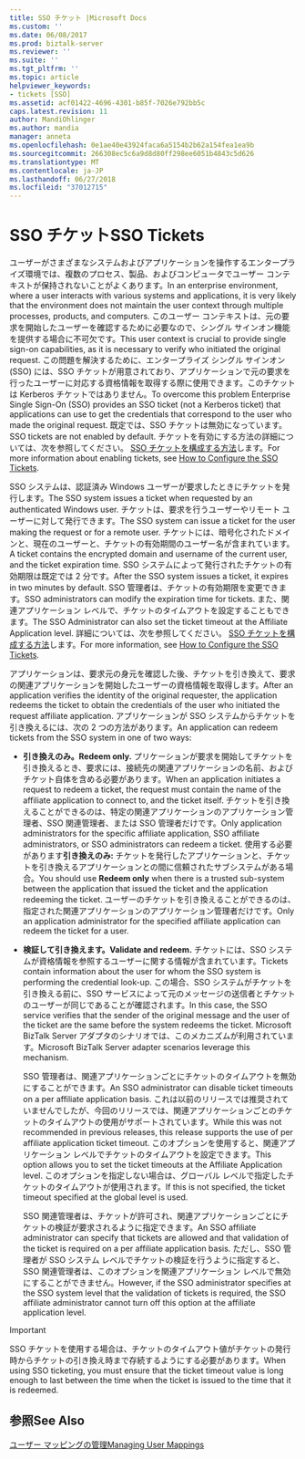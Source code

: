 ```yaml
---
title: SSO チケット |Microsoft Docs
ms.custom: ''
ms.date: 06/08/2017
ms.prod: biztalk-server
ms.reviewer: ''
ms.suite: ''
ms.tgt_pltfrm: ''
ms.topic: article
helpviewer_keywords:
- tickets [SSO]
ms.assetid: acf01422-4696-4301-b85f-7026e792bb5c
caps.latest.revision: 11
author: MandiOhlinger
ms.author: mandia
manager: anneta
ms.openlocfilehash: 0e1ae40e43924faca6a5154b2b62a154fea1ea9b
ms.sourcegitcommit: 266308ec5c6a9d8d80ff298ee6051b4843c5d626
ms.translationtype: MT
ms.contentlocale: ja-JP
ms.lasthandoff: 06/27/2018
ms.locfileid: "37012715"
---
```

# <a name="sso-tickets"></a><span data-ttu-id="2be25-102">SSO チケット</span><span class="sxs-lookup"><span data-stu-id="2be25-102">SSO Tickets</span></span>
<span data-ttu-id="2be25-103">ユーザーがさまざまなシステムおよびアプリケーションを操作するエンタープライズ環境では、複数のプロセス、製品、およびコンピュータでユーザー コンテキストが保持されないことがよくあります。</span><span class="sxs-lookup"><span data-stu-id="2be25-103">In an enterprise environment, where a user interacts with various systems and applications, it is very likely that the environment does not maintain the user context through multiple processes, products, and computers.</span></span> <span data-ttu-id="2be25-104">このユーザー コンテキストは、元の要求を開始したユーザーを確認するために必要なので、シングル サインオン機能を提供する場合に不可欠です。</span><span class="sxs-lookup"><span data-stu-id="2be25-104">This user context is crucial to provide single sign-on capabilities, as it is necessary to verify who initiated the original request.</span></span> <span data-ttu-id="2be25-105">この問題を解決するために、エンタープライズ シングル サインオン (SSO) には、SSO チケットが用意されており、アプリケーションで元の要求を行ったユーザーに対応する資格情報を取得する際に使用できます。このチケットは Kerberos チケットではありません。</span><span class="sxs-lookup"><span data-stu-id="2be25-105">To overcome this problem Enterprise Single Sign-On (SSO) provides an SSO ticket (not a Kerberos ticket) that applications can use to get the credentials that correspond to the user who made the original request.</span></span> <span data-ttu-id="2be25-106">既定では、SSO チケットは無効になっています。</span><span class="sxs-lookup"><span data-stu-id="2be25-106">SSO tickets are not enabled by default.</span></span> <span data-ttu-id="2be25-107">チケットを有効にする方法の詳細については、次を参照してください。 [SSO チケットを構成する方法](../core/how-to-configure-the-sso-tickets.md)します。</span><span class="sxs-lookup"><span data-stu-id="2be25-107">For more information about enabling tickets, see [How to Configure the SSO Tickets](../core/how-to-configure-the-sso-tickets.md).</span></span>  
  
 <span data-ttu-id="2be25-108">SSO システムは、認証済み Windows ユーザーが要求したときにチケットを発行します。</span><span class="sxs-lookup"><span data-stu-id="2be25-108">The SSO system issues a ticket when requested by an authenticated Windows user.</span></span> <span data-ttu-id="2be25-109">チケットは、要求を行うユーザーやリモート ユーザーに対して発行できます。</span><span class="sxs-lookup"><span data-stu-id="2be25-109">The SSO system can issue a ticket for the user making the request or for a remote user.</span></span> <span data-ttu-id="2be25-110">チケットには、暗号化されたドメインと、現在のユーザーと、チケットの有効期間のユーザー名が含まれています。</span><span class="sxs-lookup"><span data-stu-id="2be25-110">A ticket contains the encrypted domain and username of the current user, and the ticket expiration time.</span></span> <span data-ttu-id="2be25-111">SSO システムによって発行されたチケットの有効期限は既定では 2 分です。</span><span class="sxs-lookup"><span data-stu-id="2be25-111">After the SSO system issues a ticket, it expires in two minutes by default.</span></span> <span data-ttu-id="2be25-112">SSO 管理者は、チケットの有効期限を変更できます。</span><span class="sxs-lookup"><span data-stu-id="2be25-112">SSO administrators can modify the expiration time for tickets.</span></span> <span data-ttu-id="2be25-113">また、関連アプリケーション レベルで、チケットのタイムアウトを設定することもできます。</span><span class="sxs-lookup"><span data-stu-id="2be25-113">The SSO Administrator can also set the ticket timeout at the Affiliate Application level.</span></span> <span data-ttu-id="2be25-114">詳細については、次を参照してください。 [SSO チケットを構成する方法](../core/how-to-configure-the-sso-tickets.md)します。</span><span class="sxs-lookup"><span data-stu-id="2be25-114">For more information, see [How to Configure the SSO Tickets](../core/how-to-configure-the-sso-tickets.md).</span></span>  
  
 <span data-ttu-id="2be25-115">アプリケーションは、要求元の身元を確認した後、チケットを引き換えて、要求の関連アプリケーションを開始したユーザーの資格情報を取得します。</span><span class="sxs-lookup"><span data-stu-id="2be25-115">After an application verifies the identity of the original requester, the application redeems the ticket to obtain the credentials of the user who initiated the request affiliate application.</span></span> <span data-ttu-id="2be25-116">アプリケーションが SSO システムからチケットを引き換えるには、次の 2 つの方法があります。</span><span class="sxs-lookup"><span data-stu-id="2be25-116">An application can redeem tickets from the SSO system in one of two ways:</span></span>  
  
- <span data-ttu-id="2be25-117">**引き換えのみ。**</span><span class="sxs-lookup"><span data-stu-id="2be25-117">**Redeem only.**</span></span> <span data-ttu-id="2be25-118">プリケーションが要求を開始してチケットを引き換えるとき、要求には、接続先の関連アプリケーションの名前、およびチケット自体を含める必要があります。</span><span class="sxs-lookup"><span data-stu-id="2be25-118">When an application initiates a request to redeem a ticket, the request must contain the name of the affiliate application to connect to, and the ticket itself.</span></span> <span data-ttu-id="2be25-119">チケットを引き換えることができるのは、特定の関連アプリケーションのアプリケーション管理者、SSO 関連管理者、または SSO 管理者だけです。</span><span class="sxs-lookup"><span data-stu-id="2be25-119">Only application administrators for the specific affiliate application, SSO affiliate administrators, or SSO administrators can redeem a ticket.</span></span> <span data-ttu-id="2be25-120">使用する必要があります**引き換えのみ:** チケットを発行したアプリケーションと、チケットを引き換えるアプリケーションとの間に信頼されたサブシステムがある場合。</span><span class="sxs-lookup"><span data-stu-id="2be25-120">You should use **Redeem only** when there is a trusted sub-system between the application that issued the ticket and the application redeeming the ticket.</span></span> <span data-ttu-id="2be25-121">ユーザーのチケットを引き換えることができるのは、指定された関連アプリケーションのアプリケーション管理者だけです。</span><span class="sxs-lookup"><span data-stu-id="2be25-121">Only an application administrator for the specified affiliate application can redeem the ticket for a user.</span></span>  
  
- <span data-ttu-id="2be25-122">**検証して引き換えます。**</span><span class="sxs-lookup"><span data-stu-id="2be25-122">**Validate and redeem.**</span></span> <span data-ttu-id="2be25-123">チケットには、SSO システムが資格情報を参照するユーザーに関する情報が含まれています。</span><span class="sxs-lookup"><span data-stu-id="2be25-123">Tickets contain information about the user for whom the SSO system is performing the credential look-up.</span></span> <span data-ttu-id="2be25-124">この場合、SSO システムがチケットを引き換える前に、SSO サービスによって元のメッセージの送信者とチケットのユーザーが同じであることが確認されます。</span><span class="sxs-lookup"><span data-stu-id="2be25-124">In this case, the SSO service verifies that the sender of the original message and the user of the ticket are the same before the system redeems the ticket.</span></span> <span data-ttu-id="2be25-125">Microsoft BizTalk Server アダプタのシナリオでは、このメカニズムが利用されています。</span><span class="sxs-lookup"><span data-stu-id="2be25-125">Microsoft BizTalk Server adapter scenarios leverage this mechanism.</span></span>  
  
  <span data-ttu-id="2be25-126">SSO 管理者は、関連アプリケーションごとにチケットのタイムアウトを無効にすることができます。</span><span class="sxs-lookup"><span data-stu-id="2be25-126">An SSO administrator can disable ticket timeouts on a per affiliate application basis.</span></span> <span data-ttu-id="2be25-127">これは以前のリリースでは推奨されていませんでしたが、今回のリリースでは、関連アプリケーションごとのチケットのタイムアウトの使用がサポートされています。</span><span class="sxs-lookup"><span data-stu-id="2be25-127">While this was not recommended in previous releases, this release supports the use of per affiliate application ticket timeout.</span></span> <span data-ttu-id="2be25-128">このオプションを使用すると、関連アプリケーション レベルでチケットのタイムアウトを設定できます。</span><span class="sxs-lookup"><span data-stu-id="2be25-128">This option allows you to set the ticket timeouts at the Affiliate Application level.</span></span> <span data-ttu-id="2be25-129">このオプションを指定しない場合は、グローバル レベルで指定したチケットのタイムアウトが使用されます。</span><span class="sxs-lookup"><span data-stu-id="2be25-129">If this is not specified, the ticket timeout specified at the global level is used.</span></span>  
  
  <span data-ttu-id="2be25-130">SSO 関連管理者は、チケットが許可され、関連アプリケーションごとにチケットの検証が要求されるように指定できます。</span><span class="sxs-lookup"><span data-stu-id="2be25-130">An SSO affiliate administrator can specify that tickets are allowed and that validation of the ticket is required on a per affiliate application basis.</span></span> <span data-ttu-id="2be25-131">ただし、SSO 管理者が SSO システム レベルでチケットの検証を行うように指定すると、SSO 関連管理者は、このオプションを関連アプリケーション レベルで無効にすることができません。</span><span class="sxs-lookup"><span data-stu-id="2be25-131">However, if the SSO administrator specifies at the SSO system level that the validation of tickets is required, the SSO affiliate administrator cannot turn off this option at the affiliate application level.</span></span>  
  
> [!IMPORTANT]
>  <span data-ttu-id="2be25-132">SSO チケットを使用する場合は、チケットのタイムアウト値がチケットの発行時からチケットの引き換え時まで存続するようにする必要があります。</span><span class="sxs-lookup"><span data-stu-id="2be25-132">When using SSO ticketing, you must ensure that the ticket timeout value is long enough to last between the time when the ticket is issued to the time that it is redeemed.</span></span>  
  
## <a name="see-also"></a><span data-ttu-id="2be25-133">参照</span><span class="sxs-lookup"><span data-stu-id="2be25-133">See Also</span></span>  
 [<span data-ttu-id="2be25-134">ユーザー マッピングの管理</span><span class="sxs-lookup"><span data-stu-id="2be25-134">Managing User Mappings</span></span>](../core/managing-user-mappings.md)